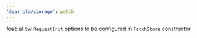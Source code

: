 ```yaml
---
"@zarrita/storage": patch
---
```


feat: allow `RequestInit` options to be configured in `FetchStore` constructor
